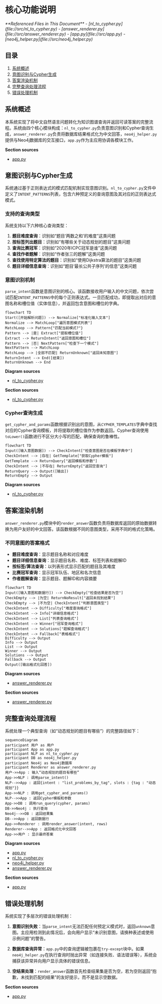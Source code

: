 # 核心功能说明

<cite>
**Referenced Files in This Document**   
- [nl_to_cypher.py](file://src/nl_to_cypher.py)
- [answer_renderer.py](file://src/answer_renderer.py)
- [app.py](file://src/app.py)
- [neo4j_helper.py](file://src/neo4j_helper.py)
</cite>

## 目录
1. [系统概述](#系统概述)
2. [意图识别与Cypher生成](#意图识别与cypher生成)
3. [答案渲染机制](#答案渲染机制)
4. [完整查询处理流程](#完整查询处理流程)
5. [错误处理机制](#错误处理机制)

## 系统概述

本系统实现了将中文自然语言问题转化为知识图谱查询并返回可读答案的完整流程。系统由四个核心模块构成：`nl_to_cypher.py`负责意图识别和Cypher查询生成，`answer_renderer.py`负责将数据库结果格式化为中文回答，`neo4j_helper.py`提供与Neo4j数据库的交互接口，`app.py`作为主应用协调各模块工作。

**Section sources**
- [app.py](file://src/app.py#L1-L45)

## 意图识别与Cypher生成

系统通过基于正则表达式的模式匹配机制实现意图识别。`nl_to_cypher.py`文件中定义了`INTENT_PATTERNS`列表，包含六种预定义的查询意图及其对应的正则表达式模式。

### 支持的查询类型

系统支持以下六种核心查询类型：

1. **题目难度查询**：识别如“题目‘两数之和’的难度”这类问题
2. **按标签列出题目**：识别如“有哪些关于动态规划的题目”这类问题
3. **查询比赛冠军**：识别如“2020年ICPC冠军是谁”这类问题
4. **查找作者题解**：识别如“作者张三的题解”这类问题
5. **查找使用特定算法的题目**：识别如“使用Dijkstra算法的题目”这类问题
6. **题目详细信息查询**：识别如“题目‘最长公共子序列’的信息”这类问题

### 意图识别机制

`parse_intent`函数是意图识别的核心。该函数接收用户输入的中文问题，依次尝试匹配`INTENT_PATTERNS`中的每个正则表达式。一旦匹配成功，即提取出对应的意图名称和槽位值（实体信息），并返回包含意图和槽位的字典。

```mermaid
flowchart TD
Start([开始解析问题]) --> Normalize["标准化输入文本"]
Normalize --> MatchLoop["遍历意图模式列表"]
MatchLoop --> Pattern{"匹配当前模式?"}
Pattern --> |是| Extract["提取槽位值"]
Extract --> ReturnIntent["返回意图和槽位"]
Pattern --> |否| NextPattern["检查下一个模式"]
NextPattern --> MatchLoop
MatchLoop --> |全部不匹配| ReturnUnknown["返回未知意图"]
ReturnIntent --> End([结束])
ReturnUnknown --> End
```

**Diagram sources**
- [nl_to_cypher.py](file://src/nl_to_cypher.py#L29-L39)

**Section sources**
- [nl_to_cypher.py](file://src/nl_to_cypher.py#L1-L47)

### Cypher查询生成

`get_cypher_and_params`函数根据识别出的意图，从`CYPHER_TEMPLATES`字典中查找对应的Cypher查询模板，并将提取的槽位值作为参数返回。Cypher查询使用`toLower()`函数进行不区分大小写的匹配，确保查询的鲁棒性。

```mermaid
flowchart TD
Input([输入意图数据]) --> CheckIntent["检查意图是否在模板字典中"]
CheckIntent --> |存在| GetTemplate["获取Cypher模板"]
GetTemplate --> ReturnQuery["返回模板和参数"]
CheckIntent --> |不存在| ReturnEmpty["返回空查询"]
ReturnQuery --> Output([输出])
ReturnEmpty --> Output
```

**Diagram sources**
- [nl_to_cypher.py](file://src/nl_to_cypher.py#L41-L46)

## 答案渲染机制

`answer_renderer.py`模块中的`render_answer`函数负责将数据库返回的原始数据转换为用户友好的中文回答。该函数根据不同的意图类型，采用不同的格式化策略。

### 不同意图的答案格式

- **题目难度查询**：显示题目名称和对应难度
- **题目详细信息查询**：显示题目名称、难度、标签列表和题解ID
- **按标签/算法查询**：以列表形式显示匹配的题目及其难度
- **比赛冠军查询**：显示冠军队伍、地区和名次信息
- **作者题解查询**：显示题目、题解ID和内容摘要

```mermaid
flowchart TD
Input([输入意图和数据行]) --> CheckEmpty["检查结果是否为空"]
CheckEmpty --> |为空| ReturnNoResult["返回未找到结果"]
CheckEmpty --> |不为空| CheckIntent["判断意图类型"]
CheckIntent --> Difficulty["难度查询格式"]
CheckIntent --> Info["详细信息格式"]
CheckIntent --> List["列表查询格式"]
CheckIntent --> Winner["冠军查询格式"]
CheckIntent --> Solutions["题解查询格式"]
CheckIntent --> Fallback["表格格式"]
Difficulty --> Output
Info --> Output
List --> Output
Winner --> Output
Solutions --> Output
Fallback --> Output
Output([输出格式化回答])
```

**Diagram sources**
- [answer_renderer.py](file://src/answer_renderer.py#L3-L30)

**Section sources**
- [answer_renderer.py](file://src/answer_renderer.py#L1-L31)

## 完整查询处理流程

系统处理一个典型查询（如“动态规划的题目有哪些”）的完整路径如下：

```mermaid
sequenceDiagram
participant 用户 as 用户
participant App as app.py
participant NLP as nl_to_cypher.py
participant DB as neo4j_helper.py
participant Neo4j as Neo4j数据库
participant Renderer as answer_renderer.py
用户->>App : 输入“动态规划的题目有哪些”
App->>NLP : 调用parse_intent()
NLP-->>App : 返回{intent : "list_problems_by_tag", slots : {tag : "动态规划"}}
App->>NLP : 调用get_cypher_and_params()
NLP-->>App : 返回Cypher模板和参数
App->>DB : 调用run_query(cypher, params)
DB->>Neo4j : 执行查询
Neo4j-->>DB : 返回结果集
DB-->>App : 返回数据行
App->>Renderer : 调用render_answer(intent, rows)
Renderer-->>App : 返回格式化中文回答
App->>用户 : 显示最终答案
```

**Diagram sources**
- [app.py](file://src/app.py#L1-L45)
- [nl_to_cypher.py](file://src/nl_to_cypher.py#L1-L47)
- [neo4j_helper.py](file://src/neo4j_helper.py#L1-L16)
- [answer_renderer.py](file://src/answer_renderer.py#L1-L31)

**Section sources**
- [app.py](file://src/app.py#L1-L45)

## 错误处理机制

系统实现了多层次的错误处理机制：

1. **意图识别失败**：当`parse_intent`无法匹配任何预定义模式时，返回`unknown`意图。主应用检测到此情况后，会向用户显示“未识别意图，请换种表述或使用示例问题”的警告。

2. **数据库查询异常**：`app.py`中的查询逻辑被包裹在`try-except`块中。如果`neo4j_helper.py`在执行查询时抛出异常（如连接失败、语法错误等），系统会捕获该异常并向用户显示具体的错误信息。

3. **空结果处理**：`render_answer`函数首先检查结果集是否为空，若为空则返回“抱歉，未找到匹配的结果”的友好提示，而不是显示空数据。

**Section sources**
- [app.py](file://src/app.py#L30-L44)